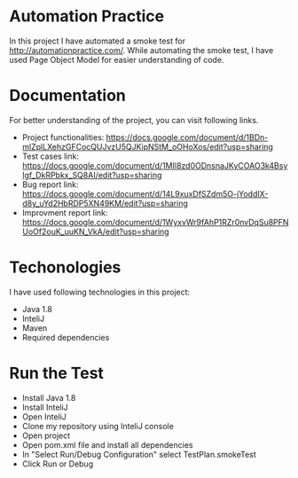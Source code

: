 # Automation Practice

In this project I have automated a smoke test for http://automationpractice.com/. 
While automating the smoke test, I have used Page Object Model for easier understanding of code.


# Documentation

For better understanding of the project, you can visit following links.
- Project functionalities: https://docs.google.com/document/d/1BDn-mlZplLXehzGFCocQUJvzU5QJKipNStM_oOHoXos/edit?usp=sharing
- Test cases link: https://docs.google.com/document/d/1MIl8zd0ODnsnaJKyCOAO3k4Bsylgf_DkRPbkx_SQ8AI/edit?usp=sharing
- Bug report link: https://docs.google.com/document/d/14L9xuxDfSZdm5O-jYoddIX-d8y_uYd2HbRDP5XN49KM/edit?usp=sharing
- Improvment report link: https://docs.google.com/document/d/1WyxvWr9fAhP1RZr0nvDqSu8PFNUoOf2ouK_uuKN_VkA/edit?usp=sharing


# Techonologies 

I have used following technologies in this project:
- Java 1.8
- InteliJ
- Maven
- Required dependencies


# Run the Test

- Install Java 1.8
- Install InteliJ
- Open InteliJ 
- Clone my repository using InteliJ console
- Open project
- Open pom.xml file and install all dependencies
- In "Select Run/Debug Configuration" select TestPlan.smokeTest
- Click Run or Debug
